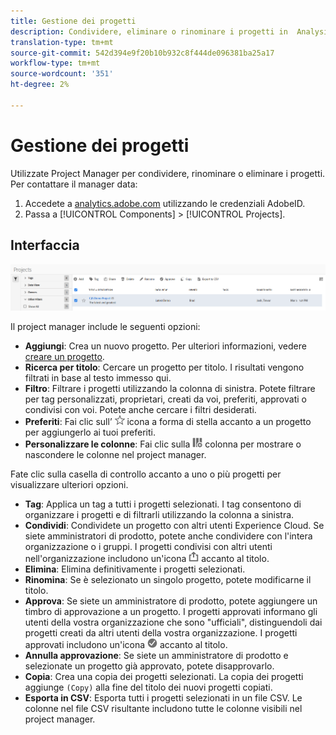 ```yaml
---
title: Gestione dei progetti
description: Condividere, eliminare o rinominare i progetti in  Analysis Workspace.
translation-type: tm+mt
source-git-commit: 542d394e9f20b10b932c8f444de096381ba25a17
workflow-type: tm+mt
source-wordcount: '351'
ht-degree: 2%

---
```



# Gestione dei progetti

Utilizzate Project Manager per condividere, rinominare o eliminare i progetti. Per contattare il manager data:

1. Accedete a [analytics.adobe.com](https://analytics.adobe.com) utilizzando le credenziali AdobeID.
1. Passa a [!UICONTROL Components] > [!UICONTROL Projects].

## Interfaccia

![Interfaccia](../assets/project-ui.png)

Il project manager include le seguenti opzioni:

* **Aggiungi**: Crea un nuovo progetto. Per ulteriori informazioni, vedere [creare un progetto](create.md).
* **Ricerca per titolo**: Cercare un progetto per titolo. I risultati vengono filtrati in base al testo immesso qui.
* **Filtro**: Filtrare i progetti utilizzando la colonna di sinistra. Potete filtrare per tag personalizzati, proprietari, creati da voi, preferiti, approvati o condivisi con voi. Potete anche cercare i filtri desiderati.
* **Preferiti**: Fai clic sull’ ![](../assets/star.png) icona a forma di stella accanto a un progetto per aggiungerlo ai tuoi preferiti.
* **Personalizzare le colonne**: Fai clic sulla  ![](../assets/columns.png) colonna per mostrare o nascondere le colonne nel project manager.

Fate clic sulla casella di controllo accanto a uno o più progetti per visualizzare ulteriori opzioni.

* **Tag**: Applica un tag a tutti i progetti selezionati. I tag consentono di organizzare i progetti e di filtrarli utilizzando la colonna a sinistra.
* **Condividi**: Condividete un progetto con altri utenti  Experience Cloud. Se siete amministratori di prodotto, potete anche condividere con l&#39;intera organizzazione o i gruppi. I progetti condivisi con altri utenti nell&#39;organizzazione includono un&#39;icona ![condivisa](../assets/shared.png) accanto al titolo.
* **Elimina**: Elimina definitivamente i progetti selezionati.
* **Rinomina**: Se è selezionato un singolo progetto, potete modificarne il titolo.
* **Approva**: Se siete un amministratore di prodotto, potete aggiungere un timbro di approvazione a un progetto. I progetti approvati informano gli utenti della vostra organizzazione che sono &quot;ufficiali&quot;, distinguendoli dai progetti creati da altri utenti della vostra organizzazione. I progetti approvati includono un&#39;icona ![approvata](../assets/approved.png) accanto al titolo.
* **Annulla approvazione**: Se siete un amministratore di prodotto e selezionate un progetto già approvato, potete disapprovarlo.
* **Copia**: Crea una copia dei progetti selezionati. La copia dei progetti aggiunge `(Copy)` alla fine del titolo dei nuovi progetti copiati.
* **Esporta in CSV**: Esporta tutti i progetti selezionati in un file CSV. Le colonne nel file CSV risultante includono tutte le colonne visibili nel project manager.
